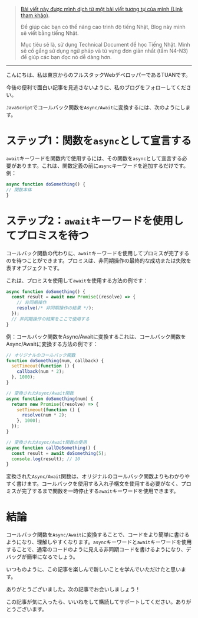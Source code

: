> [Bài viết này được mình dịch từ một bài viết tương tự của mình (Link tham khảo)](https://viblo.asia/p/blog69-converting-callback-functions-to-asyncawait-in-javascript-series-master-english-with-technical-doc-WR5JRmgd4Gv).
>  
> Để giúp các bạn có thể nâng cao trình độ tiếng Nhật, Blog này mình sẽ viết bằng tiếng Nhật. 
> 
> Mục tiêu sẽ là, sử dụng Technical Document để học Tiếng Nhật. Mình sẽ cố gắng sử dụng ngữ pháp và từ vựng đơn giản nhất (tầm N4-N3) để giúp các bạn đọc nó dễ dàng hơn.

-----

こんにちは、私は東京からのフルスタックWebデベロッパーであるTUANです。

今後の便利で面白い記事を見逃さないように、私のブログをフォローしてください。

`JavaScript`でコールバック関数を`Async/Await`に変換するには、次のようにします。

# ステップ1：関数を`async`として宣言する
`await`キーワードを関数内で使用するには、その関数を`async`として宣言する必要があります。これは、関数定義の前に`async`キーワードを追加するだけです。例：

```js
async function doSomething() {
// 関数本体
}
```

# ステップ2：`await`キーワードを使用してプロミスを待つ
コールバック関数の代わりに、`await`キーワードを使用してプロミスが完了するのを待つことができます。プロミスは、非同期操作の最終的な成功または失敗を表すオブジェクトです。

これは、プロミスを使用して`await`を使用する方法の例です：

```js
async function doSomething() {
  const result = await new Promise((resolve) => {
    // 非同期操作
    resolve(/* 非同期操作の結果 */);
  });
  // 非同期操作の結果をここで使用する
}
```

例：コールバック関数をAsync/Awaitに変換するこれは、コールバック関数をAsync/Awaitに変換する方法の例です：

```js
// オリジナルのコールバック関数
function doSomething(num, callback) {
  setTimeout(function () {
    callback(num * 2);
  }, 1000);
}

// 変換されたAsync/Await関数
async function doSomething(num) {
  return new Promise((resolve) => {
    setTimeout(function () {
      resolve(num * 2);
    }, 1000);
  });
}

// 変換されたAsync/Await関数の使用
async function callDoSomething() {
  const result = await doSomething(5);
  console.log(result); // 10
}
```

変換された`Async/Await`関数は、オリジナルのコールバック関数よりもわかりやすく書けます。コールバックを使用する入れ子構文を使用する必要がなく、プロミスが完了するまで関数を一時停止する`await`キーワードを使用できます。

# 結論

コールバック関数を`Async/Await`に変換することで、コードをより簡単に書けるようになり、理解しやすくなります。`async`キーワードと`await`キーワードを使用することで、通常のコードのように見える非同期コードを書けるようになり、デバッグが簡単になるでしょう。


いつものように、この記事を楽しんで新しいことを学んでいただけたと思います。

ありがとうございました。次の記事でお会いしましょう！

この記事が気に入ったら、いいねをして購読してサポートしてください。ありがとうございます。